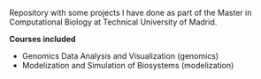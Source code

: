 
Repository with some projects I have done as part of the Master in Computational Biology at Technical University of Madrid.

**Courses included**
- Genomics Data Analysis and Visualization (genomics)
- Modelization and Simulation of Biosystems (modelization)

